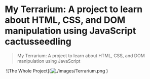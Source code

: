 # My Terrarium: A project to learn about HTML, CSS, and DOM manipulation using JavaScript cactusseedling



> My Terrarium: A project to learn about HTML, CSS, and DOM manipulation using JavaScript 


<img>
![The Whole Project](<img src="The Whole Project" alt="./images/Terrarium.png">
)